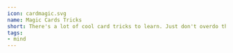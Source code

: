```yaml
---
icon: cardmagic.svg
name: Magic Cards Tricks
short: There's a lot of cool card tricks to learn. Just don't overdo the party tricks.
tags:
- mind
---
```

